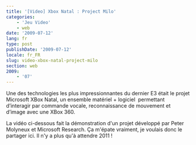 ```yaml
---
title: '[Video] Xbox Natal : Project Milo'
categories:
    - 'Jeu Video'
    - web
date: '2009-07-12'
lang: fr
type: post
publishDate: '2009-07-12'
locale: fr_FR
slug: video-xbox-natal-project-milo
section: web
2009:
    - '07'
---
```


Une des technologies les plus impressionnantes du dernier E3 était le projet Microsoft XBox Natal, un ensemble matériel + logiciel  permettant d’interagir par commande vocale, reconnaissance de mouvement et d’image avec une XBox 360.

<!--more-->

La vidéo ci-dessous fait la démonstration d'un projet développé par Peter Molyneux et Microsoft Research. Ça m'épate vraiment, je voulais donc le partager ici. Il n'y a plus qu'à attendre 2011&nbsp;!